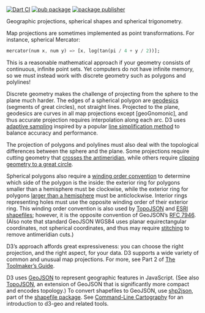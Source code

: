 [![Dart CI](https://github.com/luizbarboza/d4_geo/actions/workflows/ci.yml/badge.svg)](https://github.com/luizbarboza/d4_geo/actions/workflows/ci.yml)
[![pub package](https://img.shields.io/pub/v/d4_geo.svg)](https://pub.dev/packages/d4_geo)
[![package publisher](https://img.shields.io/pub/publisher/d4_geo.svg)](https://pub.dev/packages/d4_geo/publisher)

Geographic projections, spherical shapes and spherical trigonometry.

Map projections are sometimes implemented as point transformations. For
instance, spherical Mercator:

```dart
mercator(num x, num y) => [x, log(tan(pi / 4 + y / 2))];
```

This is a reasonable mathematical approach if your geometry consists of
continuous, infinite point sets. Yet computers do not have infinite memory,
so we must instead work with discrete geometry such as polygons and
polylines!

Discrete geometry makes the challenge of projecting from the sphere to the
plane much harder. The edges of a spherical polygon are
[geodesics](https://en.wikipedia.org/wiki/Geodesic) (segments of great
circles), not straight lines. Projected to the plane, geodesics are curves
in all map projections except [geoGnomonic], and thus accurate projection
requires interpolation along each arc. D3 uses
[adaptive sampling](https://observablehq.com/@d3/adaptive-sampling) inspired
by a popular
[line simplification method](https://bost.ocks.org/mike/simplify/) to
balance accuracy and performance.

The projection of polygons and polylines must also deal with the topological
differences between the sphere and the plane. Some projections require
cutting geometry that
[crosses the antimeridian](https://observablehq.com/@d3/antimeridian-cutting),
while others require
[clipping geometry to a great circle](https://observablehq.com/@d3/orthographic-shading).

Spherical polygons also require a
[winding order convention](https://observablehq.com/@d3/winding-order) to
determine which side of the polygon is the inside: the exterior ring for
polygons smaller than a hemisphere must be clockwise, while the exterior
ring for polygons
[larger than a hemisphere](https://observablehq.com/@d3/oceans) must be
anticlockwise. Interior rings representing holes must use the opposite
winding order of their exterior ring. This winding order convention is also
used by [TopoJSON](https://pub.dev/packages/topo) and
[ESRI shapefiles](https://github.com/mbostock/shapefile); however, it is the
opposite convention of GeoJSON’s
[RFC 7946](https://tools.ietf.org/html/rfc7946#section-3.1.6). (Also note
that standard GeoJSON WGS84 uses planar equirectangular coordinates, not
spherical coordinates, and thus may require
[stitching](https://github.com/d3/d3-geo-projection/blob/main/README.md#geostitch)
to remove antimeridian cuts.)

D3’s approach affords great expressiveness: you can choose the right
projection, and the right aspect, for your data. D3 supports a wide variety
of common and unusual map projections. For more, see Part 2 of
[The Toolmaker’s Guide](https://vimeo.com/106198518#t=20m0s).

D3 uses [GeoJSON](https://geojson.org/geojson-spec.html) to represent
geographic features in JavaScript. (See also
[TopoJSON](https://pub.dev/packages/topo), an extension of GeoJSON
that is significantly more compact and encodes topology.) To convert
shapefiles to GeoJSON, use
[shp2json](https://github.com/mbostock/shapefile/blob/main/README.md#shp2json),
part of the [shapefile package](https://github.com/mbostock/shapefile). See
[Command-Line Cartography](https://medium.com/@mbostock/command-line-cartography-part-1-897aa8f8ca2c)
for an introduction to d3-geo and related tools.
